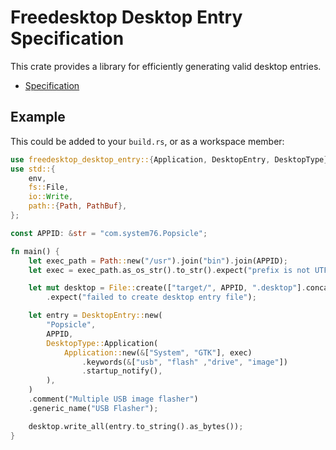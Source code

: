 # Freedesktop Desktop Entry Specification

This crate provides a library for efficiently generating valid desktop entries.

- [Specification](https://specifications.freedesktop.org/desktop-entry-spec/latest/index.html)

## Example

This could be added to your `build.rs`, or as a workspace member:

```rust
use freedesktop_desktop_entry::{Application, DesktopEntry, DesktopType};
use std::{
    env,
    fs::File,
    io::Write,
    path::{Path, PathBuf},
};

const APPID: &str = "com.system76.Popsicle";

fn main() {
    let exec_path = Path::new("/usr").join("bin").join(APPID);
    let exec = exec_path.as_os_str().to_str().expect("prefix is not UTF-8");

    let mut desktop = File::create(["target/", APPID, ".desktop"].concat().as_str())
        .expect("failed to create desktop entry file");

    let entry = DesktopEntry::new(
        "Popsicle",
        APPID,
        DesktopType::Application(
            Application::new(&["System", "GTK"], exec)
                .keywords(&["usb", "flash" ,"drive", "image"])
                .startup_notify(),
        ),
    )
    .comment("Multiple USB image flasher")
    .generic_name("USB Flasher");

    desktop.write_all(entry.to_string().as_bytes());
}
```
